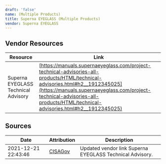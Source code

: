 ```yaml
---
draft: 'false'
name: (Multiple Products)
title: Superna EYEGLASS (Multiple Products)
vendor: Superna EYEGLASS
---
```


## Vendor Resources
| Resource | Link |
| --- | --- |
| Superna EYEGLASS Technical Advisory | [https://manuals.supernaeyeglass.com/project-technical-advisories-all-products/HTML/technical-advisories.html#h2__1912345025](https://manuals.supernaeyeglass.com/project-technical-advisories-all-products/HTML/technical-advisories.html#h2__1912345025) |



## Sources
| Date | Attribution | Description |
| --- | --- | --- |
| 2021-12-21 22:43:46 | [CISAGov](https://raw.githubusercontent.com/cisagov/log4j-affected-db/develop/README.md) | Updated vendor link Superna EYEGLASS Technical Advisory.  |
